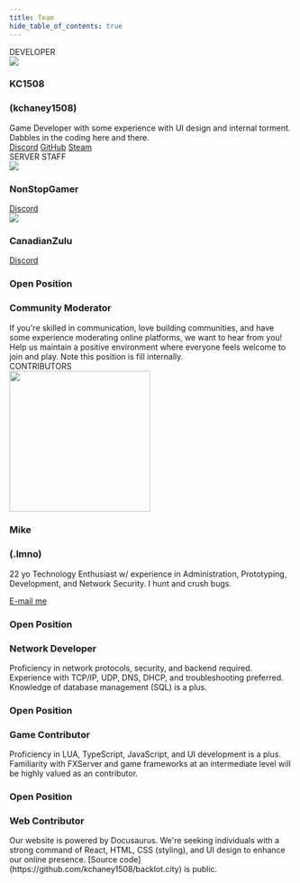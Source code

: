 ```yaml
---
title: Team
hide_table_of_contents: true
---
```


<head>
    <title>Backlot - Staff</title>
</head>

<div class="row rowteam rowmiddle">
    <div class="cardgrouptitle">DEVELOPER</div>
    <div class="col col--10 margin-bottom--lg">
        <div class="card card--full-height cardcolor">
            <div class="card__header">
                <div class="avatar avatar--vertical">
                    <img class="avatar__photo avatar__photo--xl"
                        src="https://avatars.githubusercontent.com/u/107610683" />
                    <div class="avatar__intro">
                        <h3 class="row__avatar__name">KC1508</h3>
                        <h3 class="row__avatar__title">(kchaney1508)</h3>
                    </div>
                </div>
            </div>
            <div class="card__body">
                Game Developer with some experience with UI design and internal torment. Dabbles in the coding here and
                there.
            </div>
            <div class="card__footer">
                <div class="button-group button-group--block">
                    <a class="button button--secondary buttondiscord"
                        href="https://discordapp.com/users/160207761244815361" target="_blank"
                        rel="noopener noreferrer">Discord</a>
                    <a class="button button--secondary buttongithub" href="https://github.com/kchaney1508"
                        target="_blank" rel="noopener noreferrer">GitHub</a>
                    <a class="button button--secondary buttonsteam" href="https://steamcommunity.com/id/kchaney1508/"
                        target="_blank" rel="noopener noreferrer">Steam</a>
                </div>
            </div>
        </div>
    </div>
</div>
<div class="row rowteam">
    <div class="cardgrouptitle">SERVER STAFF</div>
    <div class="col col--6 margin-bottom--lg">
        <div class="card card--full-height cardcolor">
            <div class="card__header">
                <div class="avatar avatar--vertical">
                    <img class="avatar__photo avatar__photo--xl"
                        src="https://cdn.discordapp.com/avatars/501887055811575818/18bf1a3c53de93de18e08ee92478ae94.webp?size=240" />
                    <div class="avatar__intro">
                        <h3 class="row__avatar__name">NonStopGamer</h3>
                        <!-- <h3 class="row__avatar__title"></h3> -->
                    </div>
                </div>
            </div>
            <!-- <div class="card__body"></div> -->
            <div class="card__footer">
                <div class="button-group button-group--block">
                    <a class="button button--secondary buttondiscord"
                        href="https://discordapp.com/users/501887055811575818" target="_blank"
                        rel="noopener noreferrer">Discord</a>
                </div>
            </div>
        </div>
    </div>
    <div class="col col--6 margin-bottom--lg">
        <div class="card card--full-height cardcolor">
            <div class="card__header">
                <div class="avatar avatar--vertical">
                    <img class="avatar__photo avatar__photo--xl"
                        src="https://cdn.discordapp.com/avatars/268543533659586561/2c4791af7ce05aba9b4e00861bbb4279.webp?size=240" />
                    <div class="avatar__intro">
                        <h3 class="row__avatar__name">CanadianZulu</h3>
                        <!-- <h3 class="row__avatar__title"></h3> -->
                    </div>
                </div>
            </div>
            <!-- <div class="card__body"></div> -->
            <div class="card__footer">
                <div class="button-group button-group--block">
                    <a class="button button--secondary buttondiscord"
                        href="https://discordapp.com/users/268543533659586561" target="_blank"
                        rel="noopener noreferrer">Discord</a>
                </div>
            </div>
        </div>
    </div>
        <div class="col col--12 margin-bottom--lg">
        <div class="card cardcolor">
            <div class="card__header">
                <div class="avatar avatar--vertical">
                    <div class="avatar__intro">
                        <h3 class="row__avatar__name">Open Position</h3>
                        <h3 class="row__avatar__title">Community Moderator</h3>
                    </div>
                </div>
            </div>
            <div class="card__body">
                If you're skilled in communication, love building communities, and have some experience moderating online platforms, we want to hear from you! Help us maintain a positive environment where everyone feels welcome to join and play. Note this position is fill internally.
            </div>
        </div>
    </div>
</div>
<div class="row rowteam rowmiddle">
    <div class="cardgrouptitle">CONTRIBUTORS</div>
    <div class="col col--8 margin-bottom--lg">
        <div class="card cardcolor">
            <div class="card__header">
                <div class="avatar avatar--vertical">
                    <img class="avatar__photo avatar__photo--xl"
                        src="https://your-mom-is-so-fat-we-couldnt-fit-her-in-this-doma.in/s0uz3j62.png" height="250"/>
                    <div class="avatar__intro">
                        <h3 class="row__avatar__name">Mike</h3>
                        <h3 class="row__avatar__title">(.lmno)</h3>
                    </div>
                </div>
            </div>
          <div class="card__body">
            <p>22 yo Technology Enthusiast w/ experience in Administration, Prototyping, Development, and Network Security. I hunt and crush bugs.</p>
            </div>
            <div class="card__footer">
                <div class="button-group button-group--block">
                    <a class="button button--secondary buttondiscord"
                        href="mailto:mike@esrp.online?subject=website contact"
                        rel="noopener noreferrer">E-mail me</a>
                </div>
            </div>
        </div>
    </div>
    <div class="col col--5 margin-bottom--lg">
        <div class="card cardcolor minheight">
            <div class="card__header">
                <div class="avatar avatar--vertical">
                    <div class="avatar__intro">
                        <h3 class="row__avatar__name">Open Position</h3>
                        <h3 class="row__avatar__title">Network Developer</h3>
                    </div>
                </div>
            </div>
            <div class="card__body">
                Proficiency in network protocols, security, and backend required. Experience with TCP/IP, UDP,
                DNS, DHCP, and troubleshooting preferred. Knowledge of database management (SQL) is a plus.
            </div>
        </div>
    </div>
    <div class="col col--5 margin-bottom--lg">
        <div class="card cardcolor">
            <div class="card__header">
                <div class="avatar avatar--vertical">
                    <div class="avatar__intro">
                        <h3 class="row__avatar__name">Open Position</h3>
                        <h3 class="row__avatar__title">Game Contributor</h3>
                    </div>
                </div>
            </div>
            <div class="card__body">
                Proficiency in LUA, TypeScript, JavaScript, and UI development is a plus. Familiarity with FXServer and
                game frameworks at an intermediate level will be highly valued as an contributor.
            </div>
        </div>
    </div>
    <div class="col col--12 margin-bottom--lg">
        <div class="card cardcolor">
            <div class="card__header">
                <div class="avatar avatar--vertical">
                    <div class="avatar__intro">
                        <h3 class="row__avatar__name">Open Position</h3>
                        <h3 class="row__avatar__title">Web Contributor</h3>
                    </div>
                </div>
            </div>
            <div class="card__body">
                Our website is powered by Docusaurus. We're seeking individuals with a strong command of React, HTML,
                CSS (styling), and UI design to enhance our online presence. [Source
                code](https://github.com/kchaney1508/backlot.city) is public.
            </div>
        </div>
    </div>
</div>
